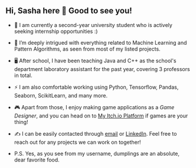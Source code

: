 ## Hi, Sasha here 👋 Good to see you!

<!--
**fatdumplingg/fatdumplingg** is a ✨ _special_ ✨ repository because its `README.md` (this file) appears on your GitHub profile.

Here are some ideas to get you started:

- 🔭 I’m currently working on ...
- 🌱 I’m currently learning ...
- 👯 I’m looking to collaborate on ...
- 🤔 I’m looking for help with ...
- 💬 Ask me about ...
- 📫 How to reach me: ...
- 😄 Pronouns: ...
- ⚡ Fun fact: ...
-->

- 🏫 I am currently a second-year university student who is actively seeking internship opportunities :)
- 👀 I’m deeply intrigued with everything related to Machine Learning and Pattern Algorithms, as seen from most of my listed projects. 
- 🖥️ After school, I have been teaching Java and C++ as the school's department laboratory assistant for the past year, covering 3 professors in total.
- ⚡ I am also comfortable working using Python, Tensorflow, Pandas, Seaborn, ScikitLearn, and many more. 
- 🎮 Apart from those, I enjoy making game applications as a *Game Designer*, and you can head on to [My Itch.io Platform](https://littleshumai.itch.io/) if games are your thing! 
- ✍️ I can be easily contacted through [email](sashannbl@gmail.com) or [LinkedIn](www.linkedin.com/in/sashannbl). Feel free to reach out for any projects we can work on together!

- P.S. Yes, as you see from my username, dumplings are an absolute, dear favorite food.
